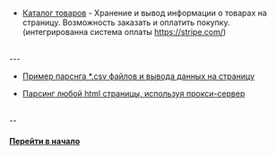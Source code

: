 
- [Каталог товаров](https://bitbucket.org/stasok/shopping-cart) - Хранение и вывод информации о товарах на страницу. Возможность заказать и оплатить покупку. (интегрированна система оплаты https://stripe.com/)


<br />
---
<br />


- [Пример парснга *.csv файлов и вывода данных на страницу](https://github.com/tsvetkovpro/parsing-csv)

- [Парсинг любой html страницы, используя прокси-сервер](https://github.com/tsvetkovpro/parce-html)



<br />
--
<br />


#### [Перейти в начало](https://github.com/tsvetkovpro/sources)
